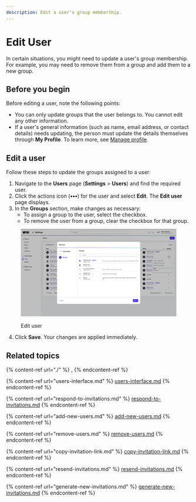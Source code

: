 ```yaml
---
description: Edit a user's group membership.
---
```


# Edit User

In certain situations, you might need to update a user's group membership. For example, you may need to remove them from a group and add them to a new group.&#x20;

## Before you begin

Before editing a user, note the following points:

* You can only update groups that the user belongs to. You cannot edit any other information.&#x20;
* If a user's general information (such as name, email address, or contact details) needs updating, the person must update the details themselves through **My Profile**. To learn more, see [Manage profile](../../../getting-started/platform-overview/basics/manage-profile.md).&#x20;

## Edit a user

Follow these steps to update the groups assigned to a user:

1. Navigate to the **Users** page (**Settings** > **Users**) and find the required user.&#x20;
2. Click the actions icon (**•••**) for the user and select **Edit**. The **Edit user** page displays.
3. In the **Groups** section, make changes as necessary:
   * To assign a group to the user, select the checkbox.
   * To remove the user from a group, clear the checkbox for that group.

<figure><img src="../../../.gitbook/assets/image (414).png" alt=""><figcaption><p>Edit user</p></figcaption></figure>

4. Click **Save**. Your changes are applied immediately.

## Related topics

{% content-ref url="./" %}
[.](./)
{% endcontent-ref %}

{% content-ref url="users-interface.md" %}
[users-interface.md](users-interface.md)
{% endcontent-ref %}

{% content-ref url="respond-to-invitations.md" %}
[respond-to-invitations.md](respond-to-invitations.md)
{% endcontent-ref %}

{% content-ref url="add-new-users.md" %}
[add-new-users.md](add-new-users.md)
{% endcontent-ref %}

{% content-ref url="remove-users.md" %}
[remove-users.md](remove-users.md)
{% endcontent-ref %}

{% content-ref url="copy-invitation-link.md" %}
[copy-invitation-link.md](copy-invitation-link.md)
{% endcontent-ref %}

{% content-ref url="resend-invitations.md" %}
[resend-invitations.md](resend-invitations.md)
{% endcontent-ref %}

{% content-ref url="generate-new-invitations.md" %}
[generate-new-invitations.md](generate-new-invitations.md)
{% endcontent-ref %}
